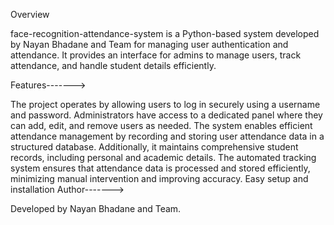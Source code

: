 Overview

face-recognition-attendance-system is a Python-based system developed by Nayan Bhadane and Team for managing user authentication and attendance. It provides an interface for admins to manage users, track attendance, and handle student details efficiently.

Features------->

The project operates by allowing users to log in securely using a username and password. Administrators have access to a dedicated panel where they can add, edit, and remove users as needed. The system enables efficient attendance management by recording and storing user attendance data in a structured database. Additionally, it maintains comprehensive student records, including personal and academic details. The automated tracking system ensures that attendance data is processed and stored efficiently, minimizing manual intervention and improving accuracy.
Easy setup and installation
Author------->

Developed by Nayan Bhadane and Team.
